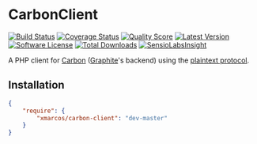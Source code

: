 # CarbonClient

[![Build Status](https://img.shields.io/travis/xmarcos/CarbonClient/master.svg?style=flat-square)](https://travis-ci.org/xmarcos/CarbonClient)
[![Coverage Status](https://img.shields.io/scrutinizer/coverage/g/xmarcos/CarbonClient/master.svg?style=flat-square)](https://scrutinizer-ci.com/g/xmarcos/CarbonClient/code-structure)
[![Quality Score](https://img.shields.io/scrutinizer/g/xmarcos/CarbonClient.svg?style=flat-square)](https://scrutinizer-ci.com/g/xmarcos/CarbonClient)
[![Latest Version](https://img.shields.io/packagist/v/xmarcos/carbon-client.svg?style=flat-square)](https://packagist.org/packages/xmarcos/carbon-client)
[![Software License](https://img.shields.io/packagist/l/xmarcos/carbon-client.svg?style=flat-square)](LICENSE)
[![Total Downloads](https://img.shields.io/packagist/dt/xmarcos/carbon-client.svg?style=flat-square)](https://packagist.org/packages/xmarcos/carbon-client)
[![SensioLabsInsight](https://insight.sensiolabs.com/projects/b101bb2e-33e7-4a4a-8976-9dc5fead524c/mini.png)](https://insight.sensiolabs.com/projects/b101bb2e-33e7-4a4a-8976-9dc5fead524c)

A PHP client for [Carbon](http://graphite.readthedocs.org/en/latest/carbon-daemons.html) ([Graphite](http://graphite.readthedocs.org)'s backend) using the [plaintext protocol](http://graphite.readthedocs.org/en/latest/feeding-carbon.html#the-plaintext-protocol).

## Installation

```json
{
    "require": {
        "xmarcos/carbon-client": "dev-master"
    }
}
```
